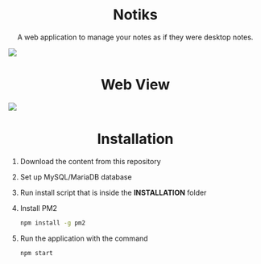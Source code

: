 <h1 align="center">Notiks</h1>

<p align="center">A web application to manage your notes as if they were desktop notes.</p>

![](https://i.imgur.com/6mhVW8n.png#center)

<h1 align="center">Web View</h1>

![](https://i.imgur.com/nMDHMiZ.png)

<h1 align="center">Installation</h1>

1. Download the content from this repository

2. Set up MySQL/MariaDB database

3. Run install script that is inside the **INSTALLATION** folder

4. Install PM2 

   ```bash
   npm install -g pm2
   ```

5. Run the application with the command

   ```bash
   npm start
   ```

   
